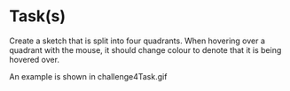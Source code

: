 # Task(s)

Create a sketch that is split into four quadrants. When hovering over a quadrant with the mouse, it should change colour to denote that it is being hovered over.

An example is shown in challenge4Task.gif